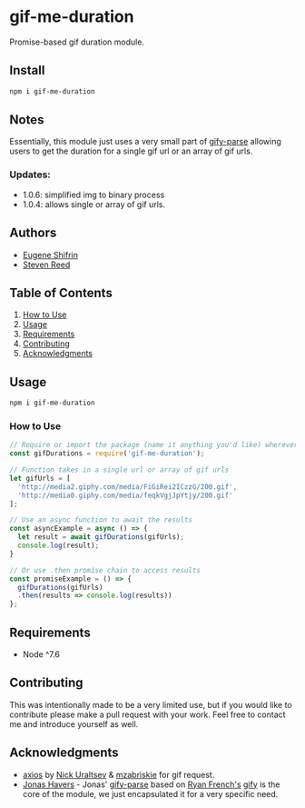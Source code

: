 # gif-me-duration
Promise-based gif duration module.

## Install
```bash
npm i gif-me-duration
```
## Notes
Essentially, this module just uses a very small part of [gify-parse](https://github.com/JonasHavers/node-gify-parse) allowing users to get the duration for a single gif url or an array of gif urls.

### Updates:
  - 1.0.6: simplified img to binary process
  - 1.0.4: allows single or array of gif urls.

## Authors

  - [Eugene Shifrin](https://github.com/eshifrin)
  - [Steven Reed](https://github.com/STRsplit)

## Table of Contents

1. [How to Use](#howto)
1. [Usage](#Usage)
1. [Requirements](#requirements)
1. [Contributing](#contributing)
1. [Acknowledgments](#acknowledgments)


## Usage
```bash
npm i gif-me-duration
```
### How to Use

```js
// Require or import the package (name it anything you'd like) wherever you'd like to use it:
const gifDurations = require('gif-me-duration');

// Function takes in a single url or array of gif urls
let gifUrls = [
  'http://media2.giphy.com/media/FiGiRei2ICzzG/200.gif',
  'http://media0.giphy.com/media/feqkVgjJpYtjy/200.gif'
];

// Use an async function to await the results
const asyncExample = async () => {
  let result = await gifDurations(gifUrls);
  console.log(result);
}

// Or use .then promise chain to access results 
const promiseExample = () => {
  gifDurations(gifUrls)
  .then(results => console.log(results))
};
```

## Requirements
- Node ^7.6

## Contributing
This was intentionally made to be a very limited use, but if you would like to contribute please make a pull request with your work. Feel free to contact me and introduce yourself as well.

## Acknowledgments
- [axios](https://www.npmjs.com/package/axios) by [Nick Uraltsev](https://github.com/nickuraltsev) & [mzabriskie](https://github.com/mzabriskie) for gif request.
- [Jonas Havers](https://github.com/JonasHavers) - Jonas' [gify-parse](https://github.com/JonasHavers/node-gify-parse) based on [Ryan French's](https://github.com/rfrench/) [gify](https://github.com/rfrench/gify) is the core of the module, we just encapsulated it for a very specific need. 

